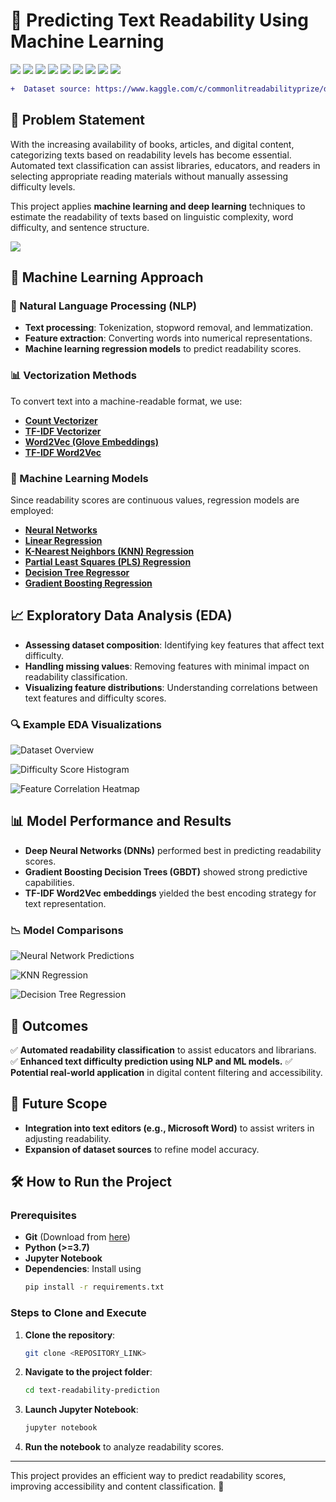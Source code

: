 # 📘 Predicting Text Readability Using Machine Learning

[![](https://img.shields.io/badge/Python-FFD43B?style=for-the-badge&logo=python&logoColor=darkgreen)](https://www.python.org)  [![](https://img.shields.io/badge/TensorFlow-FF6F00?style=for-the-badge&logo=TensorFlow&logoColor=white)](https://www.tensorflow.org) [![](https://img.shields.io/badge/scikit_learn-F7931E?style=for-the-badge&logo=scikit-learn&logoColor=white)](https://scikit-learn.org/stable/) [![](https://img.shields.io/badge/SciPy-654FF0?style=for-the-badge&logo=SciPy&logoColor=white)](https://www.scipy.org) [![](https://img.shields.io/badge/Numpy-777BB4?style=for-the-badge&logo=numpy&logoColor=white)](https://numpy.org) [![](https://img.shields.io/badge/Pandas-2C2D72?style=for-the-badge&logo=pandas&logoColor=white)](https://pandas.pydata.org)  [![](https://img.shields.io/badge/Plotly-239120?style=for-the-badge&logo=plotly&logoColor=white)](https://plotly.com) [![](https://img.shields.io/badge/Keras-D00000?style=for-the-badge&logo=Keras&logoColor=white)](https://keras.io) [![](https://img.shields.io/badge/conda-342B029.svg?&style=for-the-badge&logo=anaconda&logoColor=white)](https://www.anaconda.com)

```diff
+  Dataset source: https://www.kaggle.com/c/commonlitreadabilityprize/data 📊
```

## 📝 Problem Statement
With the increasing availability of books, articles, and digital content, categorizing texts based on readability levels has become essential. Automated text classification can assist libraries, educators, and readers in selecting appropriate reading materials without manually assessing difficulty levels.

This project applies **machine learning and deep learning** techniques to estimate the readability of texts based on linguistic complexity, word difficulty, and sentence structure.

![](https://github.com/suhasmaddali/Images/blob/main/patrick-tomasso-Oaqk7qqNh_c-unsplash.jpg)

## 🚀 Machine Learning Approach
### 📌 Natural Language Processing (NLP)
- **Text processing**: Tokenization, stopword removal, and lemmatization.
- **Feature extraction**: Converting words into numerical representations.
- **Machine learning regression models** to predict readability scores.

### 📊 Vectorization Methods
To convert text into a machine-readable format, we use:
- **[Count Vectorizer](https://scikit-learn.org/stable/modules/generated/sklearn.feature_extraction.text.CountVectorizer.html)**
- **[TF-IDF Vectorizer](https://scikit-learn.org/stable/modules/generated/sklearn.feature_extraction.text.TfidfVectorizer.html)**
- **[Word2Vec (Glove Embeddings)](http://ethen8181.github.io/machine-learning/keras/text_classification/word2vec_text_classification.html)**
- **[TF-IDF Word2Vec](https://datascience.stackexchange.com/questions/28598/word2vec-embeddings-with-tf-idf)**

### 🤖 Machine Learning Models
Since readability scores are continuous values, regression models are employed:
- **[Neural Networks](https://scikit-learn.org/stable/modules/generated/sklearn.neural_network.MLPRegressor.html)**
- **[Linear Regression](https://scikit-learn.org/stable/modules/generated/sklearn.linear_model.LinearRegression.html)**
- **[K-Nearest Neighbors (KNN) Regression](https://scikit-learn.org/stable/modules/generated/sklearn.neighbors.KNeighborsRegressor.html)**
- **[Partial Least Squares (PLS) Regression](https://scikit-learn.org/stable/modules/generated/sklearn.cross_decomposition.PLSRegression.html)**
- **[Decision Tree Regressor](https://scikit-learn.org/stable/modules/generated/sklearn.tree.DecisionTreeRegressor.html)**
- **[Gradient Boosting Regression](https://scikit-learn.org/stable/modules/generated/sklearn.ensemble.GradientBoostingRegressor.html)**

## 📈 Exploratory Data Analysis (EDA)
- **Assessing dataset composition**: Identifying key features that affect text difficulty.
- **Handling missing values**: Removing features with minimal impact on readability classification.
- **Visualizing feature distributions**: Understanding correlations between text features and difficulty scores.

### 🔍 Example EDA Visualizations
![Dataset Overview](https://github.com/suhasmaddali/Predicting-Readability-of-Texts-Using-Machine-Learning/blob/main/images/Input%20data%20head.jpg)

![Difficulty Score Histogram](https://github.com/suhasmaddali/Predicting-Readability-of-Texts-Using-Machine-Learning/blob/main/images/Target%20output%20histogram%202.jpg)

![Feature Correlation Heatmap](https://github.com/suhasmaddali/Predicting-Readability-of-Texts-Using-Machine-Learning/blob/main/images/heatmap%20correlation.jpg)

## 📊 Model Performance and Results
- **Deep Neural Networks (DNNs)** performed best in predicting readability scores.
- **Gradient Boosting Decision Trees (GBDT)** showed strong predictive capabilities.
- **TF-IDF Word2Vec embeddings** yielded the best encoding strategy for text representation.

### 📉 Model Comparisons
![Neural Network Predictions](https://github.com/suhasmaddali/Predicting-Readability-of-Texts-Using-Machine-Learning/blob/main/images/Neural%20network%20predictions.jpg)

![KNN Regression](https://github.com/suhasmaddali/Predicting-Readability-of-Texts-Using-Machine-Learning/blob/main/images/K%20neighbors%20regression%20predictions.jpg)

![Decision Tree Regression](https://github.com/suhasmaddali/Predicting-Readability-of-Texts-Using-Machine-Learning/blob/main/images/Decision%20tree%20regression%20plot.jpg)

## 🎯 Outcomes
✅ **Automated readability classification** to assist educators and librarians.
✅ **Enhanced text difficulty prediction using NLP and ML models.**
✅ **Potential real-world application** in digital content filtering and accessibility.

## 🔮 Future Scope
- **Integration into text editors (e.g., Microsoft Word)** to assist writers in adjusting readability.
- **Expansion of dataset sources** to refine model accuracy.

## 🛠 How to Run the Project
### Prerequisites
- **Git** (Download from [here](https://git-scm.com/downloads))
- **Python (>=3.7)**
- **Jupyter Notebook**
- **Dependencies**: Install using
  ```sh
  pip install -r requirements.txt
  ```

### Steps to Clone and Execute
1. **Clone the repository**:
   ```sh
   git clone <REPOSITORY_LINK>
   ```
2. **Navigate to the project folder**:
   ```sh
   cd text-readability-prediction
   ```
3. **Launch Jupyter Notebook**:
   ```sh
   jupyter notebook
   ```
4. **Run the notebook** to analyze readability scores.

---
This project provides an efficient way to predict readability scores, improving accessibility and content classification. 🚀

